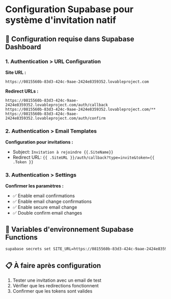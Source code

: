 # Configuration Supabase pour système d'invitation natif

## 🎯 Configuration requise dans Supabase Dashboard

### 1. Authentication > URL Configuration

**Site URL :**
```
https://0815560b-83d3-424c-9aae-2424e8359352.lovableproject.com
```

**Redirect URLs :**
```
https://0815560b-83d3-424c-9aae-2424e8359352.lovableproject.com/auth/callback
https://0815560b-83d3-424c-9aae-2424e8359352.lovableproject.com/**
https://0815560b-83d3-424c-9aae-2424e8359352.lovableproject.com/auth/confirm
```

### 2. Authentication > Email Templates

**Configuration pour invitations :**
- Subject: `Invitation à rejoindre {{.SiteName}}`
- Redirect URL: `{{ .SiteURL }}/auth/callback?type=invite&token={{ .Token }}`

### 3. Authentication > Settings

**Confirmer les paramètres :**
- ✅ Enable email confirmations
- ✅ Enable email change confirmations  
- ✅ Enable secure email change
- ✅ Double confirm email changes

## 🔧 Variables d'environnement Supabase Functions

```bash
supabase secrets set SITE_URL=https://0815560b-83d3-424c-9aae-2424e8359352.lovableproject.com
```

## 📋 À faire après configuration

1. Tester une invitation avec un email de test
2. Vérifier que les redirections fonctionnent
3. Confirmer que les tokens sont valides
